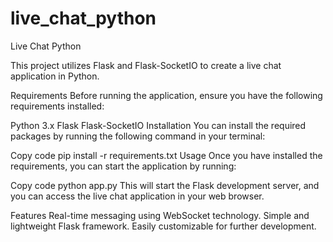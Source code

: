 # live_chat_python

Live Chat Python

This project utilizes Flask and Flask-SocketIO to create a live chat application in Python.

Requirements
Before running the application, ensure you have the following requirements installed:

Python 3.x
Flask
Flask-SocketIO
Installation
You can install the required packages by running the following command in your terminal:

Copy code
pip install -r requirements.txt
Usage
Once you have installed the requirements, you can start the application by running:

Copy code
python app.py
This will start the Flask development server, and you can access the live chat application in your web browser.

Features
Real-time messaging using WebSocket technology.
Simple and lightweight Flask framework.
Easily customizable for further development.
